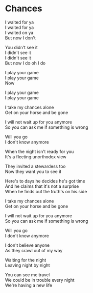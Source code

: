 # Chances  

I waited for ya  
I waited for ya  
I waited on ya  
But now I don't  

You didn't see it  
I didn't see it  
I didn't see it  
But now I do oh I do  

I play your game  
I play your game  
Now  

I play your game  
I play your game  

I take my chances alone  
Get on your horse and be gone  

I will not wait up for you anymore  
So you can ask me if something is wrong  

Will you go  
I don't know anymore  

When the night isn't ready for you  
It's a fleeting unorthodox view  

They invited a stewardess too  
Now they want you to see it  

Here's to days he decides he's got time  
And he claims that it's not a surprise  
When he finds out the truth's on his side  

I take my chances alone  
Get on your horse and be gone  

I will not wait up for you anymore  
So you can ask me if something is wrong  

Will you go  
I don't know anymore  

I don't believe anyone  
As they crawl out of my way  

Waiting for the night  
Leaving night by night  

You can see me travel  
We could be in trouble every night  
We're having a new life  
